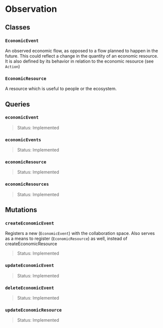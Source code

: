 # Observation

## Classes

### `EconomicEvent`

An observed economic flow, as opposed to a flow planned to happen in the future. This could reflect a change in the quantity of an economic resource. It is also defined by its behavior in relation to the economic resource (see `Action`)

### `EconomicResource`

A resource which is useful to people or the ecosystem.

## Queries

### `economicEvent`

> Status: Implemented

### `economicEvents`

> Status: Implemented

### `economicResource`

> Status: Implemented

### `economicResources`

> Status: Implemented

## Mutations

### `createEconomicEvent`
Registers a new (`EconomicEvent`) with the collaboration space. Also serves as a means to register (`EconomicResource`) as well, instead of createEconomicResource
> Status: Implemented

### `updateEconomicEvent`

> Status: Implemented

### `deleteEconomicEvent`

> Status: Implemented

### `updateEconomicResource`

> Status: Implemented

